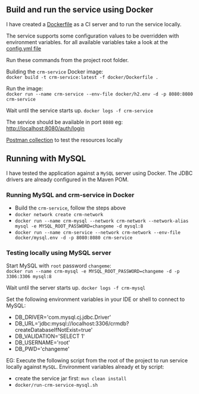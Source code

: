 ## Build and run the service using Docker
I have created a [Dockerfile](../docker/Dockerfile) as a CI server and to run the service locally.

The service supports some configuration values to be overridden with environment variables. for all available variables take a look at the [config.yml file](../src/main/resources/config.yml)

Run these commands from the project root folder.

Building the `crm-service` Docker image:  
`docker build -t crm-service:latest -f docker/Dockerfile .`

Run the image:  
`docker run --name crm-service --env-file docker/h2.env -d -p 8080:8080 crm-service`

Wait until the service starts up.
`docker logs -f crm-service`

The service should be available in port `8080` eg: [http://localhost:8080/auth/login](http://localhost:8080/auth/login)

[Postman collection](crm-service-api.postman.json) to test the resources locally

## Running with MySQL
I have tested the application against a `MySQL` server using Docker. The JDBC drivers are already configured in the Maven POM.

### Running MySQL and crm-service in Docker
* Build the `crm-service`, follow the steps above
* `docker network create crm-network`
* `docker run --name crm-mysql --network crm-network --network-alias mysql -e MYSQL_ROOT_PASSWORD=changeme -d mysql:8`
* `docker run --name crm-service --network crm-network --env-file docker/mysql.env -d -p 8080:8080 crm-service`

### Testing locally using MySQL server
Start MySQL with `root` password `changeme`:  
`docker run --name crm-mysql -e MYSQL_ROOT_PASSWORD=changeme -d -p 3306:3306 mysql:8`

Wait until the server starts up.
`docker logs -f crm-mysql`

Set the following environment variables in your IDE or shell to connect to MySQL:
* DB_DRIVER='com.mysql.cj.jdbc.Driver'
* DB_URL='jdbc:mysql://localhost:3306/crmdb?createDatabaseIfNotExist=true'
* DB_VALIDATION='SELECT 1'
* DB_USERNAME='root'
* DB_PWD='changeme'

EG: Execute the following script from the root of the project to run service locally against `MySQL`. Environment variables already et by script:
* create the service jar first: `mvn clean install`
* `docker/run-crm-service-mysql.sh`